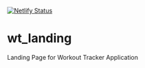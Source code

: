 [![Netlify Status](https://api.netlify.com/api/v1/badges/a1c128aa-4622-4859-9b55-c0f7f5b8956b/deploy-status)](https://app.netlify.com/sites/trackdrills-landing/deploys)

# wt_landing
Landing Page for Workout Tracker Application
